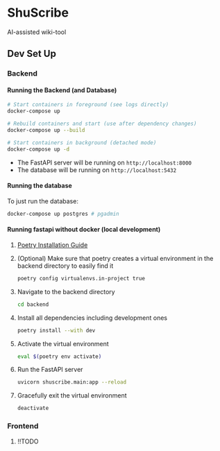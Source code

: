 # ShuScribe

AI-assisted wiki-tool

## Dev Set Up

### Backend

#### Running the Backend (and Database)

  ```bash
  # Start containers in foreground (see logs directly)
  docker-compose up

  # Rebuild containers and start (use after dependency changes)
  docker-compose up --build
  
  # Start containers in background (detached mode)
  docker-compose up -d
  ```

- The FastAPI server will be running on `http://localhost:8000`
- The database will be running on `http://localhost:5432`
<!-- - The database adminer will be running on `http://localhost:5050` -->

#### Running the database

To just run the database:

  ```bash
  docker-compose up postgres # pgadmin
  ```

<!-- To update the database:

  ```bash
  ./db_migrate.sh "migration message"
  ``` -->

#### Running fastapi without docker (local development)

1. [Poetry Installation Guide](https://python-poetry.org/docs/#installing-with-pipx)

2. (Optional) Make sure that poetry creates a virtual environment in the backend directory to easily find it

    ```bash
    poetry config virtualenvs.in-project true
    ```

3. Navigate to the backend directory
  
    ```bash
    cd backend
    ```

4. Install all dependencies including development ones

    ```bash
    poetry install --with dev
    ```

5. Activate the virtual environment

    ```bash
    eval $(poetry env activate)
    ```

6. Run the FastAPI server

    ```bash
    uvicorn shuscribe.main:app --reload
    ```

7. Gracefully exit the virtual environment

    ```bash
    deactivate
    ```

### Frontend

1. !!TODO

